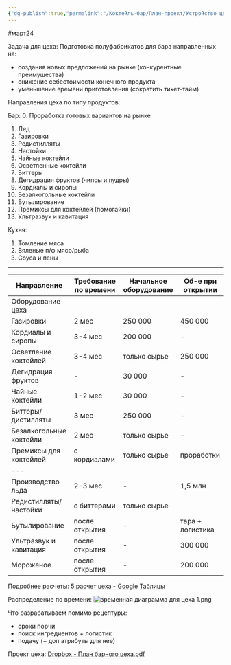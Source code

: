 ```yaml
---
{"dg-publish":true,"permalink":"/Коктейль-бар/План-проект/Устройство цеха/"}
---
```


#март24 

Задача для цеха: 
Подготовка полуфабрикатов для бара направленных на: 
- создания новых предложений на рынке (конкурентные преимущества) 
- снижение себестоимости конечного продукта
- уменьшение времени приготовления (сократить тикет-тайм)

Направления цеха по типу продуктов: 

Бар: 
0. Проработка готовых вариантов на рынке
1. Лед 
2. Газировки  
3. Редистилляты 
4. Настойки
5. Чайные коктейли
6. Осветленные коктейли 
7. Биттеры 
9. Дегидрация фруктов (чипсы и пудры)
10. Кордиалы и сиропы 
11. Безалкогольные коктейли 
12. Бутылирование 
13. Премиксы для коктейлей (помогайки)
14. Ультразвук и кавитация 

Кухня: 
1. Томление мяса 
2. Вяленые п/ф  мясо/рыба
3. Соуса и пены


****

| Направление             | Требование по времени | Начальное оборудование | Об-е при открытии |
| ----------------------- | --------------------- | ---------------------- | ----------------- |
| Оборудование цеха       |                       |                        |                   |
| Газировки               | 2 мес                 | 250 000                | 450 000           |
| Кордиалы и сиропы       | 3-4 мес               | 200 000                | -                 |
| Осветление коктейлей    | 3-4 мес               | только сырье           | 250 000           |
| Дегидрация фруктов      | -                     | 30 000                 | -                 |
| Чайные коктейли         | 1-2 мес               | 30 000                 | -                 |
| Биттеры/дистилляты      | 3 мес                 | 250 000                | -                 |
| Безалкогольные коктейли | 2 мес                 | только сырье           | -                 |
| Премиксы для коктейлей  | с кордиалами          | только сырье           | проработки        |
| ---                     |                       |                        |                   |
| Производство льда       | 2-3 мес               | -                      | 1,5 млн           |
| Редистилляты/настойки   | с биттерами           | только сырье           |                   |
| Бутылирование           | после открытия        | -                      | тара + логистика  |
| Ультразвук и кавитация  | после открытия        | -                      | 300 000           |
| Мороженое               | после открытия        | -                      | 200 000           |


Подробнее расчеты: 
[5 расчет цеха - Google Таблицы](https://docs.google.com/spreadsheets/d/1BsyLuml2RTwvKsO3erEfeiiftMl7z208yB8y2uWrHJw/edit?usp=sharing)

Распределение по времени: 
![временная диаграмма для цеха 1.png](/img/user/Inbox/%D0%B2%D1%80%D0%B5%D0%BC%D0%B5%D0%BD%D0%BD%D0%B0%D1%8F%20%D0%B4%D0%B8%D0%B0%D0%B3%D1%80%D0%B0%D0%BC%D0%BC%D0%B0%20%D0%B4%D0%BB%D1%8F%20%D1%86%D0%B5%D1%85%D0%B0%201.png)

Что разрабатываем помимо рецептуры: 
- сроки порчи 
- поиск ингредиентов + логистик
- подачу (+ доп атрибуты для нее)

Проект цеха: 
[Dropbox - План барного цеха.pdf ](https://www.dropbox.com/scl/fi/g5ahxa0pc5ddlhainjasu/.pdf?rlkey=ldp0wz6van1w5s2zuxk4bkae6&st=kxic60ak&dl=0)
